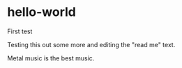 # hello-world
First test


Testing this out some more and editing the "read me" text. 

Metal music is the best music. 

